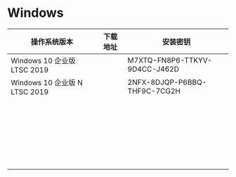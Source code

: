 # Windows

| 操作系统版本 | 下载地址 | 安装密钥 |
| ------------ | ------------ | ------------  |
| Windows 10 企业版 LTSC 2019 |      | M7XTQ-FN8P6-TTKYV-9D4CC-J462D |
| Windows 10 企业版 N LTSC 2019 |      |2NFX-8DJQP-P6BBQ-THF9C-7CG2H|
|              |      ||
|              |      ||
|              |      ||
|              |      ||
|              |      ||
|              |      ||
|              |      ||
|              |      ||
|              |      ||
|              |      ||
|              |      ||
|              |      ||
|              |      ||
|              |      ||
|              |      ||
|              |      ||
|              |      ||
|              |      ||
|              |      ||
|              |      ||
|              |      ||
|              |      ||
|              |      ||
|              |      ||
|              |      ||
|              |      ||
|              |      ||